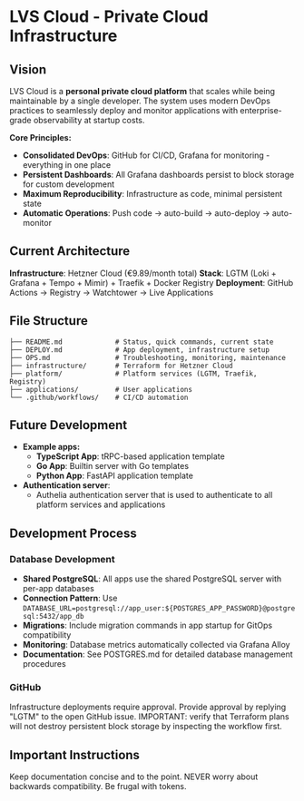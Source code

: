 # LVS Cloud - Private Cloud Infrastructure

## Vision

LVS Cloud is a **personal private cloud platform** that scales while being maintainable by a single developer. The system uses modern DevOps practices to seamlessly deploy and monitor applications with enterprise-grade observability at startup costs.

**Core Principles:**

- **Consolidated DevOps**: GitHub for CI/CD, Grafana for monitoring - everything in one place
- **Persistent Dashboards**: All Grafana dashboards persist to block storage for custom development
- **Maximum Reproducibility**: Infrastructure as code, minimal persistent state
- **Automatic Operations**: Push code → auto-build → auto-deploy → auto-monitor

## Current Architecture

**Infrastructure**: Hetzner Cloud (€9.89/month total)
**Stack**: LGTM (Loki + Grafana + Tempo + Mimir) + Traefik + Docker Registry
**Deployment**: GitHub Actions → Registry → Watchtower → Live Applications

## File Structure

```plaintext
├── README.md             # Status, quick commands, current state
├── DEPLOY.md             # App deployment, infrastructure setup
├── OPS.md                # Troubleshooting, monitoring, maintenance
├── infrastructure/       # Terraform for Hetzner Cloud
├── platform/             # Platform services (LGTM, Traefik, Registry)
├── applications/         # User applications
└── .github/workflows/    # CI/CD automation
```

## Future Development

- **Example apps:**
  - **TypeScript App**: tRPC-based application template
  - **Go App**: Builtin server with Go templates
  - **Python App**: FastAPI application template
- **Authentication server**:
  - Authelia authentication server that is used to authenticate to all platform services and applications

## Development Process

### Database Development

- **Shared PostgreSQL**: All apps use the shared PostgreSQL server with per-app databases
- **Connection Pattern**: Use `DATABASE_URL=postgresql://app_user:${POSTGRES_APP_PASSWORD}@postgresql:5432/app_db`
- **Migrations**: Include migration commands in app startup for GitOps compatibility
- **Monitoring**: Database metrics automatically collected via Grafana Alloy
- **Documentation**: See POSTGRES.md for detailed database management procedures

### GitHub

Infrastructure deployments require approval. Provide approval by replying "LGTM" to the open GitHub issue. IMPORTANT: verify that Terraform plans will not destroy persistent block storage by inspecting the workflow first.

## Important Instructions

Keep documentation concise and to the point. NEVER worry about backwards compatibility. Be frugal with tokens.
